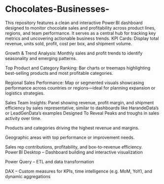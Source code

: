 # Chocolates-Businesses-
This repository features a clean and interactive Power BI dashboard designed to monitor chocolate sales and profitability across product lines, regions, and team performance. It serves as a central hub for tracking key metrics and uncovering actionable business trends.
KPI Cards: Display total revenue, units sold, profit, cost per box, and shipment volume.

Growth & Trend Analysis: Monthly sales and profit trends to identify seasonality and emerging patterns.

Top Product and Category Ranking: Bar charts or treemaps highlighting best-selling products and most profitable categories.

Regional Sales Performance: Map or segmented visuals showcasing performance across countries or regions—ideal for planning expansion or logistics strategies.

Sales Team Insights: Panel showing revenue, profit margin, and shipment efficiency by sales representative, similar to dashboards like HarandeData’s or LeadGenData’s examples
 Designed To Reveal
Peaks and troughs in sales activity over time.

Products and categories driving the highest revenue and margins.

Geographic areas with top performance or improvement needs.

Sales rep contributions, profitability, and box-to-revenue efficiency.
Power BI Desktop – Dashboard building and interactive visualization

Power Query – ETL and data transformation

DAX – Custom measures for KPIs, time intelligence (e.g. MoM, YoY), and dynamic aggregations 




